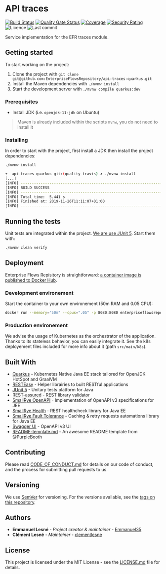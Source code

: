 # API traces

[![Build Status](https://travis-ci.org/EnterpriseFlowsRepository/api-traces-quarkus.svg?branch=dev)](https://travis-ci.org/EnterpriseFlowsRepository/api-traces-quarkus)
[![Quality Gate Status](https://sonarcloud.io/api/project_badges/measure?project=EnterpriseFlowsRepository_api-traces-quarkus&metric=alert_status)](https://sonarcloud.io/api-traces-quarkus?id=EnterpriseFlowsRepository_api-traces-quarkus)
[![Coverage](https://sonarcloud.io/api/project_badges/measure?project=EnterpriseFlowsRepository_api-traces-quarkus&metric=coverage)](https://sonarcloud.io/api-traces-quarkus?id=EnterpriseFlowsRepository_api-traces-quarkus)
[![Security Rating](https://sonarcloud.io/api/project_badges/measure?project=EnterpriseFlowsRepository_api-traces-quarkus&metric=security_rating)](https://sonarcloud.io/api-traces-quarkus?id=EnterpriseFlowsRepository_api-traces-quarkus)
![Licence](https://img.shields.io/github/license/EnterpriseFlowsRepository/api-traces-quarkus)
![Last commit](https://img.shields.io/github/last-commit/EnterpriseFlowsRepository/api-traces-quarkus)

Service implementation for the EFR traces module.

## Getting started

To start working on the project:

1. Clone the project with `git clone git@github.com:EnterpriseFlowsRepository/api-traces-quarkus.git`
2. Install the Maven dependencies with `./mvnw install`
3. Start the development server with `./mvnw compile quarkus:dev`

### Prerequisites

- Install JDK (i.e. `openjdk-11-jdk` on Ubuntu)

> Maven is already included within the scripts `mvnw`, you do not need to install it

### Installing

In order to start with the project, first install a JDK then install the project dependencies:

```bash
./mvnw install
```

```bash
➜  api-traces-quarkus git:(quality-travis) ✗ ./mvnw install
[...]
[INFO] ------------------------------------------------------------------------
[INFO] BUILD SUCCESS
[INFO] ------------------------------------------------------------------------
[INFO] Total time:  5.441 s
[INFO] Finished at: 2019-11-26T11:11:07+01:00
[INFO] ------------------------------------------------------------------------
```

## Running the tests

Unit tests are integrated within the project. [We are use JUnit 5](https://junit.org/junit5). Start them with:

```bash
./mvnw clean verify
```

## Deployment

Enterprise Flows Repisitory is straightforward: [a container image is published to Docker Hub](https://hub.docker.com/r/enterpriseflowsrepository/api-traces-quarkus).

### Development environement

Start the container to your own environement (50m RAM and 0.05 CPU):

```bash
docker run --memory="50m" --cpus=".05" -p 8080:8080 enterpriseflowsrepository/api-traces-quarkus
```

### Production environement

We advise the usage of Kubernetes as the orchestrator of the application. Thanks to its stateless behavior, you can easily integrate it. See the k8s deployement files included for more info about it (path `src/main/k8s`).

## Built With

- [Quarkus](https://quarkus.io) - Kubernetes Native Java EE stack tailored for OpenJDK HotSpot and GraalVM
- [RESTEasy](https://resteasy.github.io) - Helper librairies to built RESTful applications
- [JUnit 5](https://junit.org/junit5) - Unitary tests platform for Java
- [REST-assured](http://rest-assured.io) - REST library validator
- [SmallRye OpenAPI](https://github.com/smallrye/smallrye-open-api) - Implementation of OpenAPI v3 specifications for JEE
- [SmallRye Health](https://github.com/smallrye/smallrye-health) - REST healthcheck library for Java EE
- [SmallRye Fault Tolerance](https://github.com/smallrye/smallrye-fault-tolerance) - Caching & retry requests automations library for Java EE
- [Swagger UI](https://swagger.io/tools/swagger-ui) - OpenAPI v3 UI
- [README-template.md](https://gist.github.com/PurpleBooth/109311bb0361f32d87a2) - An awesome README template from @PurpleBooth

## Contributing

Please read [CODE_OF_CONDUCT.md](CODE_OF_CONDUCT.md) for details on our code of conduct, and the process for submitting pull requests to us.

## Versioning

We use [SemVer](http://semver.org/) for versioning. For the versions available, see the [tags on this repository](https://github.com/EnterpriseFlowsRepository/api-traces-quarkus/tags).

## Authors

- **Emmanuel Lesné** - *Project creator & maintainer* - [Emmanuel35](https://github.com/Emmanuel35)
- **Clément Lesné** - *Maintainer* - [clementlesne](https://github.com/clementlesne)

## License

This project is licensed under the MIT License - see the [LICENSE.md](LICENSE.md) file for details.
